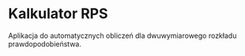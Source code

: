 # Kalkulator RPS

Aplikacja do automatycznych obliczeń dla dwuwymiarowego rozkładu prawdopodobieństwa.

